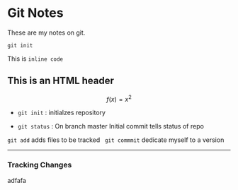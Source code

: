 # Git Notes

These are my notes on git.

```
git init

```

This is `inline code`

<h2> This is an HTML header</h2>

$$ f(x) = x^2 $$

* `git init` : initialzes repository

* `git status` : On branch master Initial commit tells status of repo 

` git add ` adds files to be tracked
` git commmit` dedicate myself to a version


---


### Tracking Changes

adfafa



